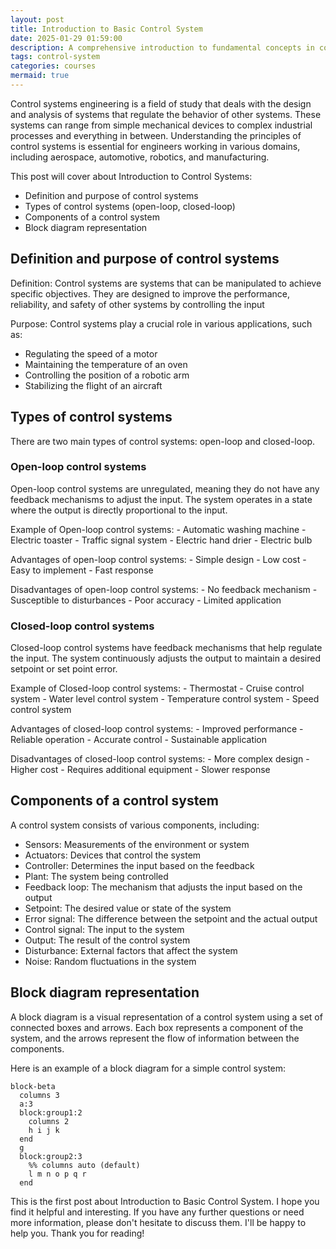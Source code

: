 ```yaml
---
layout: post
title: Introduction to Basic Control System
date: 2025-01-29 01:59:00
description: A comprehensive introduction to fundamental concepts in control systems engineering, covering open-loop and closed-loop systems, feedback mechanisms, PID controllers, and system stability analysis with practical examples.
tags: control-system
categories: courses
mermaid: true
---
```


Control systems engineering is a field of study that deals with the design and analysis of systems that regulate the behavior of other systems. These systems can range from simple mechanical devices to complex industrial processes and everything in between. Understanding the principles of control systems is essential for engineers working in various domains, including aerospace, automotive, robotics, and manufacturing.

This post will cover about Introduction to Control Systems:
   - Definition and purpose of control systems
   - Types of control systems (open-loop, closed-loop)
   - Components of a control system
   - Block diagram representation

## Definition and purpose of control systems

Definition: Control systems are systems that can be manipulated to achieve specific objectives. They are designed to improve the performance, reliability, and safety of other systems by controlling the input

Purpose: Control systems play a crucial role in various applications, such as: 
   - Regulating the speed of a motor
   - Maintaining the temperature of an oven
   - Controlling the position of a robotic arm
   - Stabilizing the flight of an aircraft

## Types of control systems

There are two main types of control systems: open-loop and closed-loop.

### Open-loop control systems

Open-loop control systems are unregulated, meaning they do not have any feedback mechanisms to adjust the input. The system operates in a state where the output is directly proportional to the input.

Example of Open-loop control systems:
    - Automatic washing machine
    - Electric toaster
    - Traffic signal system
    - Electric hand drier
    - Electric bulb

Advantages of open-loop control systems:
    - Simple design
    - Low cost
    - Easy to implement
    - Fast response
  
Disadvantages of open-loop control systems:
    - No feedback mechanism
    - Susceptible to disturbances
    - Poor accuracy
    - Limited application

### Closed-loop control systems

Closed-loop control systems have feedback mechanisms that help regulate the input. The system continuously adjusts the output to maintain a desired setpoint or set point error.

Example of Closed-loop control systems:
    - Thermostat
    - Cruise control system
    - Water level control system
    - Temperature control system
    - Speed control system

Advantages of closed-loop control systems:
    - Improved performance
    - Reliable operation
    - Accurate control
    - Sustainable application

Disadvantages of closed-loop control systems:
    - More complex design
    - Higher cost
    - Requires additional equipment
    - Slower response

## Components of a control system

A control system consists of various components, including:
   - Sensors: Measurements of the environment or system
   - Actuators: Devices that control the system
   - Controller: Determines the input based on the feedback
   - Plant: The system being controlled
   - Feedback loop: The mechanism that adjusts the input based on the output
   - Setpoint: The desired value or state of the system
   - Error signal: The difference between the setpoint and the actual output
   - Control signal: The input to the system
   - Output: The result of the control system
   - Disturbance: External factors that affect the system
   - Noise: Random fluctuations in the system

## Block diagram representation

A block diagram is a visual representation of a control system using a set of connected boxes and arrows. Each box represents a component of the system, and the arrows represent the flow of information between the components.

Here is an example of a block diagram for a simple control system:

```mermaid
block-beta
  columns 3
  a:3
  block:group1:2
    columns 2
    h i j k
  end
  g
  block:group2:3
    %% columns auto (default)
    l m n o p q r
  end
```


This is the first post about Introduction to Basic Control System. I hope you find it helpful and interesting. If you have any further questions or need more information, please don't hesitate to discuss them. I'll be happy to help you. Thank you for reading!